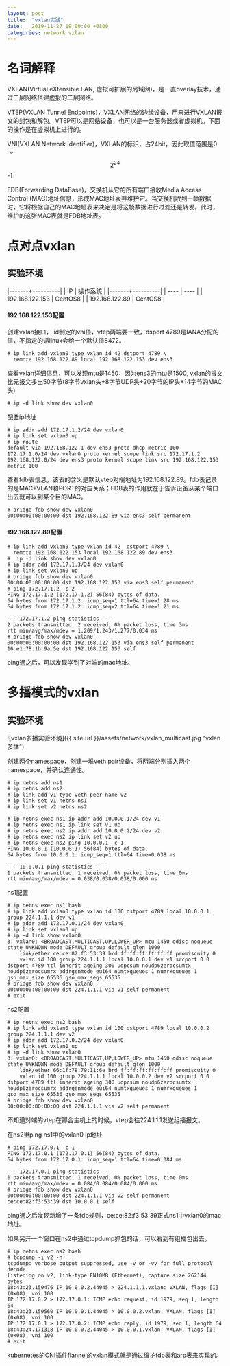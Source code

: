```yaml
---
layout: post
title:  "vxlan实践"
date:   2019-11-27 19:09:00 +0800
categories: network vxlan
---
```

# 名词解释
VXLAN(Virtual eXtensible LAN, 虚拟可扩展的局域网)，是一直overlay技术，通过三层网络搭建虚拟的二层网络。

VTEP(VXLAN Tunnel Endpoints)，VXLAN网络的边缘设备，用来进行VXLAN报文的封包和解包。VTEP可以是网络设备，也可以是一台服务器或者虚拟机。下面的操作是在虚拟机上进行的。

VNI(VXLAN Network Identifier)，VXLAN的标识，占24bit，因此取值范围是0～$$2^{24}$$-1

FDB(Forwarding DataBase)，交换机从它的所有端口接收Media Access Control (MAC)地址信息，形成MAC地址表并维护它。当交换机收到一帧数据时，它将根据自己的MAC地址表来决定是将这帧数据进行过滤还是转发。此时，维护的这张MAC表就是FDB地址表。

# 点对点vxlan
## 实验环境

|-------+----------|
|   IP  | 操作系统  |
|-------+----------|
|  ----  | ----  |
| 192.168.122.153  | CentOS8 |
| 192.168.122.89  | CentOS8 |

#### 192.168.122.153配置
创建vxlan接口， id制定的vni值，vtep两端要一致，dsport 4789是IANA分配的值，不指定的话linux会给一个默认值8472。
```
# ip link add vxlan0 type vxlan id 42 dstport 4789 \
  remote 192.168.122.89 local 192.168.122.153 dev ens3
```
查看vxlan详细信息，可以发现mtu是1450，因为ens3的mtu是1500, vxlan的报文比元报文多出50字节(8字节vxlan头+8字节UDP头+20字节的IP头+14字节的MAC头)
```
# ip -d link show dev vxlan0
```
配置ip地址
```
# ip addr add 172.17.1.2/24 dev vxlan0
# ip link set vxlan0 up
# ip route
default via 192.168.122.1 dev ens3 proto dhcp metric 100 
172.17.1.0/24 dev vxlan0 proto kernel scope link src 172.17.1.2 
192.168.122.0/24 dev ens3 proto kernel scope link src 192.168.122.153 metric 100 

```
查看fdb表信息，该表的含义是默认vtep对端地址为192.168.122.89。fdb表记录的是MAC+VLAN和PORT的对应关系；FDB表的作用就在于告诉设备从某个端口出去就可以到某个目的MAC。
```
# bridge fdb show dev vxlan0
00:00:00:00:00:00 dst 192.168.122.89 via ens3 self permanent
```
#### 192.168.122.89配置
```
# ip link add vxlan0 type vxlan id 42  dstport 4789 \
  remote 192.168.122.153 local 192.168.122.89 dev ens3
#  ip -d link show dev vxlan0
# ip addr add 172.17.1.3/24 dev vxlan0
# ip link set vxlan0 up
# bridge fdb show dev vxlan0
00:00:00:00:00:00 dst 192.168.122.153 via ens3 self permanent
# ping 172.17.1.2 -c 2
PING 172.17.1.2 (172.17.1.2) 56(84) bytes of data.
64 bytes from 172.17.1.2: icmp_seq=1 ttl=64 time=1.28 ms
64 bytes from 172.17.1.2: icmp_seq=2 ttl=64 time=1.21 ms

--- 172.17.1.2 ping statistics ---
2 packets transmitted, 2 received, 0% packet loss, time 3ms
rtt min/avg/max/mdev = 1.209/1.243/1.277/0.034 ms
# bridge fdb show dev vxlan0
00:00:00:00:00:00 dst 192.168.122.153 via ens3 self permanent
16:e1:78:1b:9a:5e dst 192.168.122.153 self 
```
ping通之后，可以发现学到了对端的mac地址。


# 多播模式的vxlan
## 实验环境
![vxlan多播实验环境]({{ site.url }}/assets/network/vxlan_multicast.jpg "vxlan多播")

创建两个namespace，创建一堆veth pair设备，将两端分别插入两个namespace，并确认连通性。
```
# ip netns add ns1
# ip netns add ns2
# ip link add v1 type veth peer name v2
# ip link set v1 netns ns1
# ip link set v2 netns ns2

# ip netns exec ns1 ip addr add 10.0.0.1/24 dev v1
# ip netns exec ns1 ip link set v1 up
# ip netns exec ns2 ip addr add 10.0.0.2/24 dev v2
# ip netns exec ns2 ip link set v2 up
# ip netns exec ns2 ping 10.0.0.1 -c 1
PING 10.0.0.1 (10.0.0.1) 56(84) bytes of data.
64 bytes from 10.0.0.1: icmp_seq=1 ttl=64 time=0.038 ms

--- 10.0.0.1 ping statistics ---
1 packets transmitted, 1 received, 0% packet loss, time 0ms
rtt min/avg/max/mdev = 0.038/0.038/0.038/0.000 ms

```

ns1配置
```
# ip netns exec ns1 bash
# ip link add vxlan0 type vxlan id 100 dstport 4789 local 10.0.0.1 group 224.1.1.1 dev v1
# ip addr add 172.17.0.1/24 dev vxlan0
# ip link set vxlan0 up
# ip -d link show vxlan0
3: vxlan0: <BROADCAST,MULTICAST,UP,LOWER_UP> mtu 1450 qdisc noqueue state UNKNOWN mode DEFAULT group default qlen 1000
    link/ether ce:ce:82:f3:53:39 brd ff:ff:ff:ff:ff:ff promiscuity 0 
    vxlan id 100 group 224.1.1.1 local 10.0.0.1 dev v1 srcport 0 0 dstport 4789 ttl inherit ageing 300 udpcsum noudp6zerocsumtx noudp6zerocsumrx addrgenmode eui64 numtxqueues 1 numrxqueues 1 gso_max_size 65536 gso_max_segs 65535 
# bridge fdb show dev vxlan0
00:00:00:00:00:00 dst 224.1.1.1 via v1 self permanent
# exit
```

ns2配置
```
# ip netns exec ns2 bash
# ip link add vxlan0 type vxlan id 100 dstport 4789 local 10.0.0.2 group 224.1.1.1 dev v2
# ip addr add 172.17.0.2/24 dev vxlan0
# ip link set vxlan0 up
# ip -d link show vxlan0
3: vxlan0: <BROADCAST,MULTICAST,UP,LOWER_UP> mtu 1450 qdisc noqueue state UNKNOWN mode DEFAULT group default qlen 1000
    link/ether 66:1f:78:79:11:6e brd ff:ff:ff:ff:ff:ff promiscuity 0 
    vxlan id 100 group 224.1.1.1 local 10.0.0.2 dev v2 srcport 0 0 dstport 4789 ttl inherit ageing 300 udpcsum noudp6zerocsumtx noudp6zerocsumrx addrgenmode eui64 numtxqueues 1 numrxqueues 1 gso_max_size 65536 gso_max_segs 65535 
# bridge fdb show dev vxlan0
00:00:00:00:00:00 dst 224.1.1.1 via v2 self permanent 
```
不知道对端的vtep在那台主机上的时候，vtep会往224.1.1.1发送组播报文。

在ns2里ping ns1中的vxlan0 ip地址
```
# ping 172.17.0.1 -c 1
PING 172.17.0.1 (172.17.0.1) 56(84) bytes of data.
64 bytes from 172.17.0.1: icmp_seq=1 ttl=64 time=0.084 ms

--- 172.17.0.1 ping statistics ---
1 packets transmitted, 1 received, 0% packet loss, time 0ms
rtt min/avg/max/mdev = 0.084/0.084/0.084/0.000 ms
# bridge fdb show dev vxlan0
00:00:00:00:00:00 dst 224.1.1.1 via v2 self permanent
ce:ce:82:f3:53:39 dst 10.0.0.1 self
```
ping通之后发现新增了一条fdb规则，ce:ce:82:f3:53:39正式ns1中vxlan0的mac地址。

如果另开一个窗口在ns2中通过tcpdump抓包的话，可以看到有组播包出去。
```
# ip netns exec ns2 bash
# tcpdump -i v2 -n
tcpdump: verbose output suppressed, use -v or -vv for full protocol decode
listening on v2, link-type EN10MB (Ethernet), capture size 262144 bytes
18:43:23.159476 IP 10.0.0.2.44045 > 224.1.1.1.vxlan: VXLAN, flags [I] (0x08), vni 100
IP 172.17.0.2 > 172.17.0.1: ICMP echo request, id 1979, seq 1, length 64
18:43:23.159560 IP 10.0.0.1.44045 > 10.0.0.2.vxlan: VXLAN, flags [I] (0x08), vni 100
IP 172.17.0.1 > 172.17.0.2: ICMP echo reply, id 1979, seq 1, length 64
18:43:24.171318 IP 10.0.0.2.44045 > 10.0.0.1.vxlan: VXLAN, flags [I] (0x08), vni 100
# exit
```
kubernetes的CNI插件flannel的vxlan模式就是通过维护fdb表和arp表来实现的。